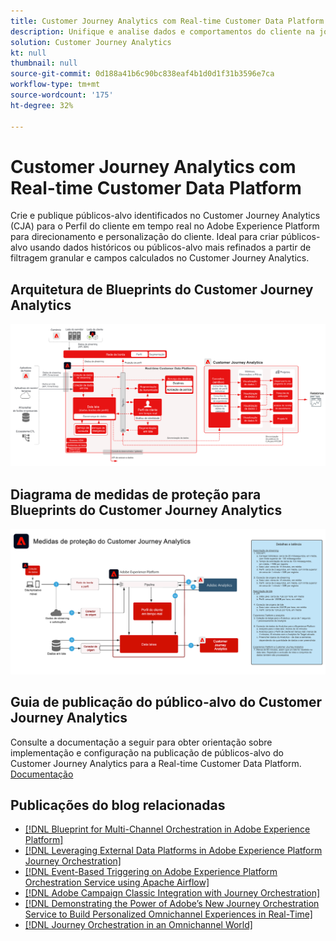 ```yaml
---
title: Customer Journey Analytics com Real-time Customer Data Platform
description: Unifique e analise dados e comportamentos do cliente na jornada do cliente, publique o público-alvo do CJA para o RTCDP
solution: Customer Journey Analytics
kt: null
thumbnail: null
source-git-commit: 0d188a41b6c90bc838eaf4b1d0d1f31b3596e7ca
workflow-type: tm+mt
source-wordcount: '175'
ht-degree: 32%

---
```


# Customer Journey Analytics com Real-time Customer Data Platform

Crie e publique públicos-alvo identificados no Customer Journey Analytics (CJA) para o Perfil do cliente em tempo real no Adobe Experience Platform para direcionamento e personalização do cliente. Ideal para criar públicos-alvo usando dados históricos ou públicos-alvo mais refinados a partir de filtragem granular e campos calculados no Customer Journey Analytics.

## Arquitetura de Blueprints do Customer Journey Analytics

![Diagrama da arquitetura](assets/CJA_RTCDP.svg)

## Diagrama de medidas de proteção para Blueprints do Customer Journey Analytics

![Diagrama de medidas de proteção](assets/cja_guardrails.svg)

## Guia de publicação do público-alvo do Customer Journey Analytics

Consulte a documentação a seguir para obter orientação sobre implementação e configuração na publicação de públicos-alvo do Customer Journey Analytics para a Real-time Customer Data Platform. [Documentação](https://experienceleague.adobe.com/docs/analytics-platform/using/cja-components/audiences/publish.html)

## Publicações do blog relacionadas

* [[!DNL Blueprint for Multi-Channel Orchestration in Adobe Experience Platform]](https://medium.com/adobetech/blueprint-for-multi-channel-orchestration-in-adobe-experience-platform-c68317e94184)
* [[!DNL Leveraging External Data Platforms in Adobe Experience Platform Journey Orchestration]](https://medium.com/adobetech/leveraging-external-data-platforms-in-adobe-experience-platform-journey-orchestration-54fc6134fe17)
* [[!DNL Event-Based Triggering on Adobe Experience Platform Orchestration Service using Apache Airflow]](https://medium.com/adobetech/event-based-triggering-on-adobe-experience-platform-orchestration-service-using-apache-airflow-8607b28251f1)
* [[!DNL Adobe Campaign Classic Integration with Journey Orchestration]](https://medium.com/adobetech/adobe-campaign-classic-integration-with-journey-orchestration-ae577653281)
* [[!DNL Demonstrating the Power of Adobe’s New Journey Orchestration Service to Build Personalized Omnichannel Experiences in Real-Time]](https://medium.com/adobetech/demonstrating-the-power-of-adobes-new-journey-orchestration-service-to-build-personalized-aa60d88cd34)
* [[!DNL Journey Orchestration in an Omnichannel World]](https://medium.com/adobetech/journey-orchestration-in-an-omnichannel-world-3a2d32d556d9)
